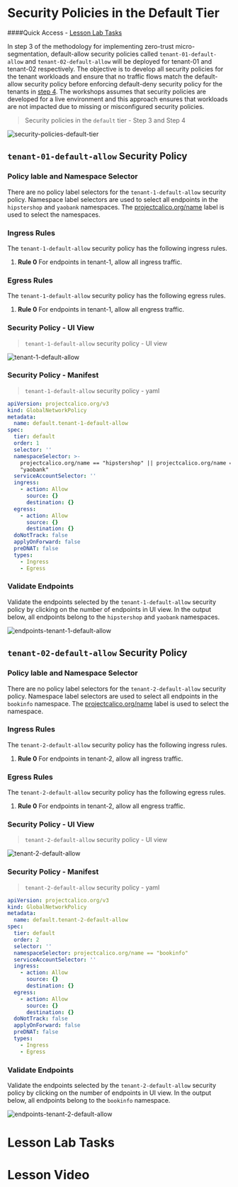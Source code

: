 
# Security Policies in the Default Tier

####Quick Access - [Lesson Lab Tasks](#Lesson-Lab-Tasks)

In step 3 of the methodology for implementing zero-trust micro-segmentation, default-allow security policies called `tenant-01-default-allow` and `tenant-02-default-allow` will be deployed for tenant-01 and tenant-02 respectively. The objective is to develop all security policies for the tenant workloads and ensure that no traffic flows match the default-allow security policy before enforcing default-deny security policy for the tenants in [step 4](https://github.com/tigera-cs/quickstart-self-service/blob/main/modules/enforce-default-deny.md). The workshops assumes that security policies are developed for a live environment and this approach ensures that workloads are not impacted due to missing or misconfigured security policies. 

> Security policies in the `default` tier - Step 3 and Step 4

![security-policies-default-tier](images/security-policies-default-tier.png)


## `tenant-01-default-allow` Security Policy

### Policy lable and Namespace Selector

There are no policy label selectors for the `tenant-1-default-allow` security policy. Namespace label selectors are used to select all endpoints in the `hipstershop` and `yaobank` namespaces. The [projectcalico.org/name](https://docs.tigera.io/v3.14/reference/resources/globalnetworkpolicy) label is used to select the namespaces. 

### Ingress Rules

The `tenant-1-default-allow` security policy has the following ingress rules.

01. **Rule 0** For endpoints in tenant-1, allow all ingress traffic. 

### Egress Rules

The `tenant-1-default-allow` security policy has the following egress rules.

01. **Rule 0** For endpoints in tenant-1, allow all engress traffic. 

### Security Policy - UI View

> `tenant-1-default-allow` security policy - UI view

![tenant-1-default-allow](images/tenant-1-default-allow-ui.png)

### Security Policy - Manifest
> `tenant-1-default-allow` security policy - yaml

```yaml
apiVersion: projectcalico.org/v3
kind: GlobalNetworkPolicy
metadata:
  name: default.tenant-1-default-allow
spec:
  tier: default
  order: 1
  selector: ''
  namespaceSelector: >-
    projectcalico.org/name == "hipstershop" || projectcalico.org/name ==
    "yaobank"
  serviceAccountSelector: ''
  ingress:
    - action: Allow
      source: {}
      destination: {}
  egress:
    - action: Allow
      source: {}
      destination: {}
  doNotTrack: false
  applyOnForward: false
  preDNAT: false
  types:
    - Ingress
    - Egress
```

### Validate Endpoints

Validate the endpoints selected by the `tenant-1-default-allow` security policy by clicking on the number of endpoints in UI view. In the output below, all endpoints belong to the `hipstershop` and `yaobank` namespaces.

![endpoints-tenant-1-default-allow](images/endpoints-tenant-1-default-allow.png)


## `tenant-02-default-allow` Security Policy

### Policy lable and Namespace Selector

There are no policy label selectors for the `tenant-2-default-allow` security policy. Namespace label selectors are used to select all endpoints in the `bookinfo` namespace. The [projectcalico.org/name](https://docs.tigera.io/v3.14/reference/resources/globalnetworkpolicy) label is used to select the namespace.   

### Ingress Rules

The `tenant-2-default-allow` security policy has the following ingress rules.

01. **Rule 0** For endpoints in tenant-2, allow all ingress traffic. 

### Egress Rules

The `tenant-2-default-allow` security policy has the following egress rules.

01. **Rule 0** For endpoints in tenant-2, allow all engress traffic. 

### Security Policy - UI View

> `tenant-2-default-allow` security policy - UI view

![tenant-2-default-allow](images/tenant-2-default-allow-ui.png)

### Security Policy - Manifest

> `tenant-2-default-allow` security policy - yaml

```yaml
apiVersion: projectcalico.org/v3
kind: GlobalNetworkPolicy
metadata:
  name: default.tenant-2-default-allow
spec:
  tier: default
  order: 2
  selector: ''
  namespaceSelector: projectcalico.org/name == "bookinfo"
  serviceAccountSelector: ''
  ingress:
    - action: Allow
      source: {}
      destination: {}
  egress:
    - action: Allow
      source: {}
      destination: {}
  doNotTrack: false
  applyOnForward: false
  preDNAT: false
  types:
    - Ingress
    - Egress
```

### Validate Endpoints

Validate the endpoints selected by the `tenant-2-default-allow` security policy by clicking on the number of endpoints in UI view. In the output below, all endpoints belong to the `bookinfo` namespace. 

![endpoints-tenant-2-default-allow](images/endpoints-tenant-2-default-allow.png)

# Lesson Lab Tasks

# Lesson Video